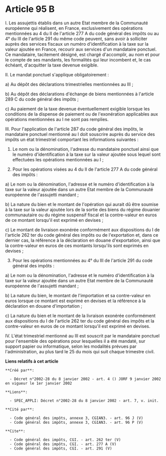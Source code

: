 # Article 95 B

I. Les assujettis établis dans un autre Etat membre de la Communauté européenne qui réalisent, en France, exclusivement des
opérations mentionnées au 4 du II de l'article 277 A du code général des impôts ou au 4° du III de l'article 291 du même code
peuvent, sans avoir à solliciter auprès des services fiscaux un numéro d'identification à la taxe sur la valeur ajoutée en
France, recourir aux services d'un mandataire ponctuel. Ce mandataire, tacitement désigné, est chargé d'accomplir, au nom et
pour le compte de ses mandants, les formalités qui leur incombent et, le cas échéant, d'acquitter la taxe devenue exigible. 

II. Le mandat ponctuel s'applique obligatoirement : 

a) Au dépôt des déclarations trimestrielles mentionnées au III ; 

b) Au dépôt des déclarations d'échange de biens mentionnées à l'article 289 C du code général des impôts ; 

c) Au paiement de la taxe devenue éventuellement exigible lorsque les conditions de la dispense de paiement ou de
l'exonération applicables aux opérations mentionnées au I ne sont pas remplies. 

III. Pour l'application de l'article 287 du code général des impôts, le mandataire ponctuel mentionné au I doit souscrire
auprès du service des impôts un état trimestriel comportant les informations suivantes : 

1. Le nom ou la dénomination, l'adresse du mandataire ponctuel ainsi que le numéro d'identification à la taxe sur la valeur
ajoutée sous lequel sont effectuées les opérations mentionnées au I ; 

2. Pour les opérations visées au 4 du II de l'article 277 A du code général des impôts : 

a) Le nom ou la dénomination, l'adresse et le numéro d'identification à la taxe sur la valeur ajoutée dans un autre Etat
membre de la Communauté européenne de l'assujetti mandant ; 

b) La nature du bien et le montant de l'opération qui aurait dû être soumise à la taxe sur la valeur ajoutée lors de la
sortie des biens du régime douanier communautaire ou du régime suspensif fiscal et la contre-valeur en euros de ce montant
lorsqu'il est exprimé en devises ; 

c) Le montant de livraison exonérée conformément aux dispositions du I de l'article 262 ter du code général des impôts ou de
l'exportation et, dans ce dernier cas, la référence à la déclaration en douane d'exportation, ainsi que la contre-valeur en
euros de ces montants lorsqu'ils sont exprimés en devises ; 

3. Pour les opérations mentionnées au 4° du III de l'article 291 du code général des impôts : 

a) Le nom ou la dénomination, l'adresse et le numéro d'identification à la taxe sur la valeur ajoutée dans un autre Etat
membre de la Communauté européenne de l'assujetti mandant ; 

b) La nature du bien, le montant de l'importation et sa contre-valeur en euros lorsque ce montant est exprimé en devises et
la référence à la déclaration en douane d'importation ; 

c) La nature du bien et le montant de la livraison exonérée conformément aux dispositions du I de l'article 262 ter du code
général des impôts et la contre-valeur en euros de ce montant lorsqu'il est exprimé en devises. 

IV. L'état trimestriel mentionné au III est souscrit par le mandataire ponctuel pour l'ensemble des opérations pour
lesquelles il a été mandaté, sur support papier ou informatique, selon les modalités prévues par l'administration, au plus
tard le 25 du mois qui suit chaque trimestre civil.

**Liens relatifs à cet article**

	**Créé par**:

	  - Décret n°2002-28 du 8 janvier 2002 - art. 4 () JORF 9 janvier 2002 en vigueur le 1er janvier 2002

	**Liens**:

	  - SPEC_APPLI: Décret n°2002-28 du 8 janvier 2002 - art. 7, v. init.

	**Cité par**:

	  - Code général des impôts, annexe 3, CGIAN3. - art. 96 J (V)
	  - Code général des impôts, annexe 3, CGIAN3. - art. 96 P (V)

	**Cite**:

	  - Code général des impôts, CGI. - art. 262 ter (V)
	  - Code général des impôts, CGI. - art. 277 A (V)
	  - Code général des impôts, CGI. - art. 291 (V)
